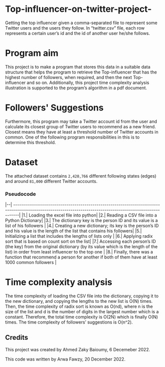 # Top-influencer-on-twitter-project-
Getting the top influencer given a comma-separated file to represent some Twitter users and the users they follow. In “twitter.csv” file, each row represents a certain user’s id and the id of another user he/she follows.

# Program aim 
This project is to make a program that stores this data in a suitable data structure that
helps the program to retrieve the Top-influencer that has the highest number of followers,
when required, and then the next Top-influencer and so on.
Additionally, this project time complexity analysis illustration is supported to the program’s algorithm in
a pdf document.

# Followers' Suggestions 
Furthermore, this program may take a Twitter account id from the user and calculate its
closest group of Twitter users to recommend as a new friend. Closest means they have at
least a threshold number of Twitter accounts in common. One of the following program responsibilities in this is to determine this threshold.

# Dataset 
The attached dataset contains `2,420,766` different following states (edges) and around
`81,000` different Twitter accounts.

### Pseudocode 
|--| ---------------------------------------------------------------------------------------------------------------------------------------------------------------|
|1.| Loading the excel file into python|
|2.| Reading a CSV file into a Python Dictionary|
|3.| The dictionary key is the person ID and its value is a list of his followers |
|4.| Creating a new dictionary; its key is the person’s ID and his value is the length of the list that contains his followers|
|5.| Initializing a list that includes the lengths of lists only |
|6.| Applying radix sort that is based on count sort on the list|
|7.| Accessing each person’s ID (the key) from the original dictionary (by its value which is the length of the list) in order from least influencer to the top one |
|8.| Finally, there was a function that recommend a person for another if both of them have at least 1000 common followers |

# Time complexity analysis

The time complexity of loading the CSV file into the dictionary, copying it to the new dictionary, and copying the lengths to the new list is O(N) times. Then, the time complexity of radix sort is known as O(nd), where n is the size of the list and d is the number of digits in the largest number which is a constant. Therefore, the total time complexity is O(2N) which is finally O(N) times. The time complexity of followers’ suggestions is O(n^2). 

## Credits
This project was created by Ahmed Zaky Baioumy, 6 Decemeber 2022.

This code was written by Arwa Fawzy, 20 December 2022.


